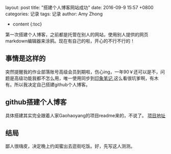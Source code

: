 layout: post
title:  "搭建个人博客网站成功"
date:   2016-09-9 15:57 +0800
categories: 记录
tags: 记录
author: Amy Zhong

* content
{:toc}

第一次搭建个人博客，之前都是托管在别人的网站，使用别人提供的网页markdown编辑器来涂鸦。现在有自己的啦，开心的不行不行的！



## 事情是这样的

突然提醒我的作业部落账号高级会员到期啦，伤心ing，一年90￥还可以是不，问题是高级功能我都不怎么用，唯一使用同步到[印象笔记](https://www.yinxiang.com/),这么看很坑爹啊，有木有。所以我决定自己搭建github个人博客。

## github搭建个人博客

具体搭建其实完全跟着人家Gaohaoyang的项目readme来的，不说了。
[项目地址](https://github.com/Gaohaoyang/gaohaoyang.github.io/blob/master/README-zh-cn.md#%E9%A2%84%E8%A7%88%E5%9B%BE)

## 结局

鄙人很嗨皮，决定晚上约闺蜜出去逛街吃饭。好，先写这人测测。